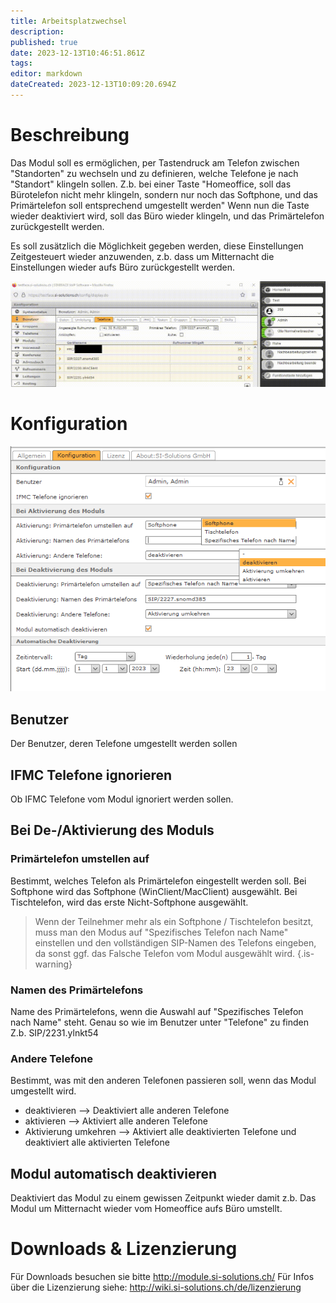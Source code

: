 ```yaml
---
title: Arbeitsplatzwechsel
description: 
published: true
date: 2023-12-13T10:46:51.861Z
tags: 
editor: markdown
dateCreated: 2023-12-13T10:09:20.694Z
---
```


# Beschreibung

Das Modul soll es ermöglichen, per Tastendruck am Telefon zwischen "Standorten" zu wechseln und zu definieren, welche Telefone je nach "Standort" klingeln sollen. 
Z.b. bei einer Taste "Homeoffice, soll das Bürotelefon nicht mehr klingeln, sondern nur noch das Softphone, und das Primärtelefon soll entsprechend umgestellt werden"
Wenn nun die Taste wieder deaktiviert wird, soll das Büro wieder klingeln, und das Primärtelefon zurückgestellt werden.

Es soll zusätzlich die Möglichkeit gegeben werden, diese Einstellungen Zeitgesteuert wieder anzuwenden, z.b. dass um Mitternacht die Einstellungen wieder aufs Büro zurückgestellt werden.

![1.gif](/uploads/switchphones/1.gif)

# Konfiguration

![2.PNG](/uploads/switchphones/2.png)

## Benutzer
Der Benutzer, deren Telefone umgestellt werden sollen

## IFMC Telefone ignorieren
Ob IFMC Telefone vom Modul ignoriert werden sollen.

## Bei De-/Aktivierung des Moduls

### Primärtelefon umstellen auf
Bestimmt, welches Telefon als Primärtelefon eingestellt werden soll.
Bei Softphone wird das Softphone (WinClient/MacClient) ausgewählt.
Bei Tischtelefon, wird das erste Nicht-Softphone ausgewählt.

> Wenn der Teilnehmer mehr als ein Softphone / Tischtelefon besitzt, muss man den Modus auf "Spezifisches Telefon nach Name" einstellen und den vollständigen SIP-Namen des Telefons eingeben, da sonst ggf. das Falsche Telefon vom Modul ausgewählt wird.
{.is-warning}

### Namen des Primärtelefons
Name des Primärtelefons, wenn die Auswahl auf "Spezifisches Telefon nach Name" steht.
Genau so wie im Benutzer unter "Telefone" zu finden
Z.b. SIP/2231.ylnkt54

### Andere Telefone
Bestimmt, was mit den anderen Telefonen passieren soll, wenn das Modul umgestellt wird.

- deaktivieren --> Deaktiviert alle anderen Telefone
- aktivieren --> Aktiviert alle anderen Telefone
- Aktivierung umkehren --> Aktiviert alle deaktivierten Telefone und deaktiviert alle aktivierten Telefone

## Modul automatisch deaktivieren
Deaktiviert das Modul zu einem gewissen Zeitpunkt wieder damit z.b. 
Das Modul um Mitternacht wieder vom Homeoffice aufs Büro umstellt.

# Downloads & Lizenzierung
Für Downloads besuchen sie bitte http://module.si-solutions.ch/
Für Infos über die Lizenzierung siehe: http://wiki.si-solutions.ch/de/lizenzierung